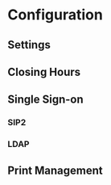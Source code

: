 # Configuration

## Settings

## Closing Hours

## Single Sign-on

### SIP2

### LDAP

## Print Management



